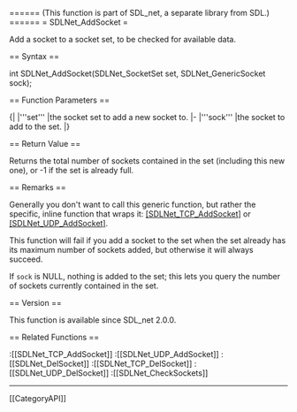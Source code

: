 ====== (This function is part of SDL_net, a separate library from SDL.) ======
= SDLNet_AddSocket =

Add a socket to a socket set, to be checked for available data.

== Syntax ==

<syntaxhighlight lang='c'>
int SDLNet_AddSocket(SDLNet_SocketSet set, SDLNet_GenericSocket sock);
</syntaxhighlight>

== Function Parameters ==

{|
|'''set'''
|the socket set to add a new socket to.
|-
|'''sock'''
|the socket to add to the set.
|}

== Return Value ==

Returns the total number of sockets contained in the set (including this
new one), or -1 if the set is already full.

== Remarks ==

Generally you don't want to call this generic function, but rather the
specific, inline function that wraps it: [[SDLNet_TCP_AddSocket]]() or
[[SDLNet_UDP_AddSocket]]().

This function will fail if you add a socket to the set when the set already
has its maximum number of sockets added, but otherwise it will always
succeed.

If <code>sock</code> is NULL, nothing is added to the set; this lets you
query the number of sockets currently contained in the set.

== Version ==

This function is available since SDL_net 2.0.0.

== Related Functions ==

:[[SDLNet_TCP_AddSocket]]
:[[SDLNet_UDP_AddSocket]]
:[[SDLNet_DelSocket]]
:[[SDLNet_TCP_DelSocket]]
:[[SDLNet_UDP_DelSocket]]
:[[SDLNet_CheckSockets]]

----
[[CategoryAPI]]


